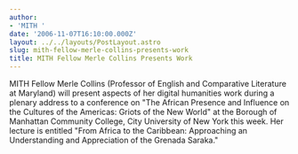 ```yaml
---
author:
- 'MITH '
date: '2006-11-07T16:10:00.000Z'
layout: ../../layouts/PostLayout.astro
slug: mith-fellow-merle-collins-presents-work
title: MITH Fellow Merle Collins Presents Work
---
```


MITH Fellow Merle Collins (Professor of English and Comparative Literature at Maryland) will present aspects of her digital humanities work during a plenary address to a conference on "The African Presence and Influence on the Cultures of the Americas: Griots of the New World" at the Borough of Manhattan Community College, City University of New York this week. Her lecture is entitled "From Africa to the Caribbean: Approaching an Understanding and Appreciation of the Grenada Saraka."